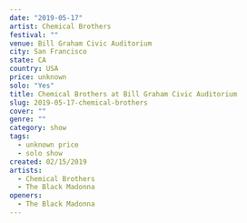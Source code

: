 ```yaml
---
date: "2019-05-17"
artist: Chemical Brothers
festival: ""
venue: Bill Graham Civic Auditorium
city: San Francisco
state: CA
country: USA
price: unknown
solo: "Yes"
title: Chemical Brothers at Bill Graham Civic Auditorium
slug: 2019-05-17-chemical-brothers
cover: ""
genre: ""
category: show
tags:
  - unknown price
  - solo show
created: 02/15/2019
artists:
  - Chemical Brothers
  - The Black Madonna
openers:
  - The Black Madonna
---
```

